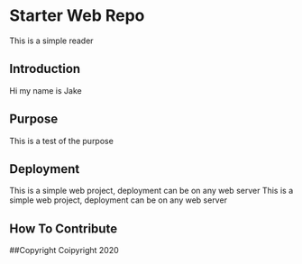# Starter Web Repo
This is a simple reader

## Introduction
Hi my name is Jake

## Purpose
This is a test of the purpose

## Deployment
This is a simple web project, deployment can be on any web server
This is a simple web project, deployment can be on any web server

## How To Contribute

##Copyright
Coipyright 2020